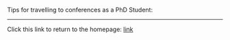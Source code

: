 Tips for travelling to conferences as a PhD Student:  

---
Click this link to return to the homepage: [link](index.md)
